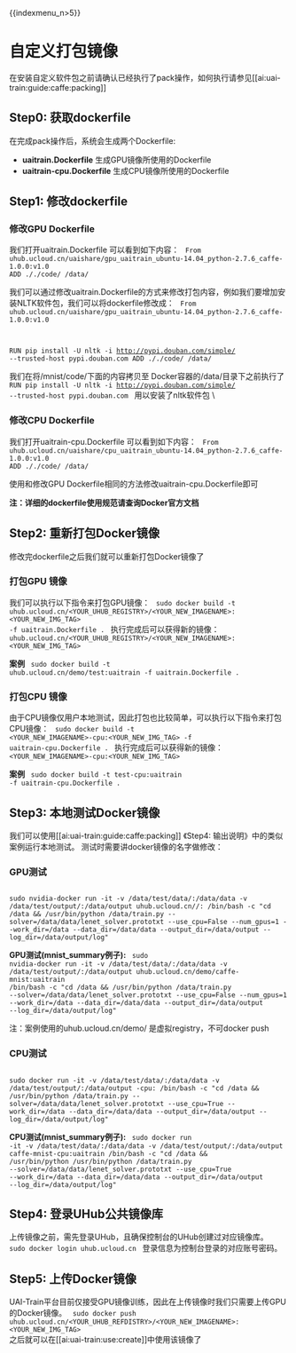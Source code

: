 {{indexmenu_n>5}}

# 自定义打包镜像
在安装自定义软件包之前请确认已经执行了pack操作，如何执行请参见[[ai:uai-train:guide:caffe:packing]]

## Step0: 获取dockerfile
在完成pack操作后，系统会生成两个Dockerfile:

  * **uaitrain.Dockerfile** 生成GPU镜像所使用的Dockerfile
  * **uaitrain-cpu.Dockerfile** 生成CPU镜像所使用的Dockerfile

## Step1: 修改dockerfile

### 修改GPU Dockerfile

我们打开uaitrain.Dockerfile 可以看到如下内容：
<code>
From uhub.ucloud.cn/uaishare/gpu_uaitrain_ubuntu-14.04_python-2.7.6_caffe-1.0.0:v1.0
ADD ././code/ /data/
</code>

我们可以通过修改uaitrain.Dockerfile的方式来修改打包内容，例如我们要增加安装NLTK软件包，我们可以将dockerfile修改成：
<code>
From uhub.ucloud.cn/uaishare/gpu_uaitrain_ubuntu-14.04_python-2.7.6_caffe-1.0.0:v1.0

RUN pip install -U nltk -i http://pypi.douban.com/simple/ --trusted-host pypi.douban.com
ADD ././code/  /data/
</code>

我们在将/mnist/code/下面的内容拷贝至 Docker容器的/data/目录下之前执行了
<code>
RUN pip install -U nltk -i http://pypi.douban.com/simple/ --trusted-host pypi.douban.com
</code>
用以安装了nltk软件包 \\

### 修改CPU Dockerfile

我们打开uaitrain-cpu.Dockerfile 可以看到如下内容：
<code>
From uhub.ucloud.cn/uaishare/cpu_uaitrain_ubuntu-14.04_python-2.7.6_caffe-1.0.0:v1.0
ADD ././code/ /data/
</code>

使用和修改GPU Dockerfile相同的方法修改uaitrain-cpu.Dockerfile即可

**注：详细的dockerfile使用规范请查询Docker官方文档**

## Step2: 重新打包Docker镜像
修改完dockerfile之后我们就可以重新打包Docker镜像了

### 打包GPU 镜像
我们可以执行以下指令来打包GPU镜像：
<code>
sudo docker build -t uhub.ucloud.cn/<YOUR_UHUB_REGISTRY>/<YOUR_NEW_IMAGENAME>:<YOUR_NEW_IMG_TAG> -f uaitrain.Dockerfile .
</code>
执行完成后可以获得新的镜像：
<code>
uhub.ucloud.cn/<YOUR_UHUB_REGISTRY>/<YOUR_NEW_IMAGENAME>:<YOUR_NEW_IMG_TAG>
</code>

**案例**
<code>
sudo docker build -t uhub.ucloud.cn/demo/test:uaitrain -f uaitrain.Dockerfile .
</code>

### 打包CPU 镜像
由于CPU镜像仅用户本地测试，因此打包也比较简单，可以执行以下指令来打包CPU镜像：
<code>
sudo docker build -t <YOUR_NEW_IMAGENAME>-cpu:<YOUR_NEW_IMG_TAG> -f uaitrain-cpu.Dockerfile .
</code>
执行完成后可以获得新的镜像：
<code>
<YOUR_NEW_IMAGENAME>-cpu:<YOUR_NEW_IMG_TAG>
</code>

**案例**
<code>
sudo docker build -t test-cpu:uaitrain -f uaitrain-cpu.Dockerfile .
</code>

## Step3: 本地测试Docker镜像
我们可以使用[[ai:uai-train:guide:caffe:packing]] 《Step4: 输出说明》中的类似案例运行本地测试。
测试时需要讲docker镜像的名字做修改：

### GPU测试

<code>
sudo nvidia-docker run -it -v /data/test/data/:/data/data -v /data/test/output/:/data/output uhub.ucloud.cn/<YOUR_UHUB_REFDISTRY>/<YOUR_NEW_IMAGENAME>:<YOUR_NEW_IMG_TAG> /bin/bash -c "cd /data && /usr/bin/python /data/train.py --solver=/data/data/lenet_solver.prototxt --use_cpu=False --num_gpus=1 --work_dir=/data --data_dir=/data/data --output_dir=/data/output --log_dir=/data/output/log"
</code>

**GPU测试(mnist\_summary例子):**
<code>
sudo nvidia-docker run -it -v /data/test/data/:/data/data -v /data/test/output/:/data/output  uhub.ucloud.cn/demo/caffe-mnist:uaitrain /bin/bash -c "cd /data && /usr/bin/python /data/train.py --solver=/data/data/lenet_solver.prototxt --use_cpu=False --num_gpus=1 --work_dir=/data --data_dir=/data/data --output_dir=/data/output --log_dir=/data/output/log"
</code>

注：案例使用的uhub.ucloud.cn/demo/ 是虚拟registry，不可docker push

### CPU测试

<code>
sudo docker run -it -v /data/test/data/:/data/data -v /data/test/output/:/data/output <YOUR_NEW_IMAGENAME>-cpu:<YOUR_NEW_IMG_TAG> /bin/bash -c "cd /data && /usr/bin/python /data/train.py --solver=/data/data/lenet_solver.prototxt --use_cpu=True --work_dir=/data --data_dir=/data/data --output_dir=/data/output --log_dir=/data/output/log" 
</code>

**CPU测试(mnist\_summary例子):**
<code>
sudo docker run -it -v /data/test/data/:/data/data -v /data/test/output/:/data/output caffe-mnist-cpu:uaitrain /bin/bash -c "cd /data && /usr/bin/python /usr/bin/python /data/train.py --solver=/data/data/lenet_solver.prototxt --use_cpu=True --work_dir=/data --data_dir=/data/data --output_dir=/data/output --log_dir=/data/output/log" 
</code>

## Step4: 登录UHub公共镜像库
上传镜像之前，需先登录UHub，且确保控制台的UHub创建过对应镜像库。
<code>
sudo docker login uhub.ucloud.cn
</code>
登录信息为控制台登录的对应账号密码。

## Step5: 上传Docker镜像

UAI-Train平台目前仅接受GPU镜像训练，因此在上传镜像时我们只需要上传GPU的Docker镜像。
<code>
sudo docker push uhub.ucloud.cn/<YOUR_UHUB_REFDISTRY>/<YOUR_NEW_IMAGENAME>:<YOUR_NEW_IMG_TAG> 
</code>
之后就可以在[[ai:uai-train:use:create]]中使用该镜像了

